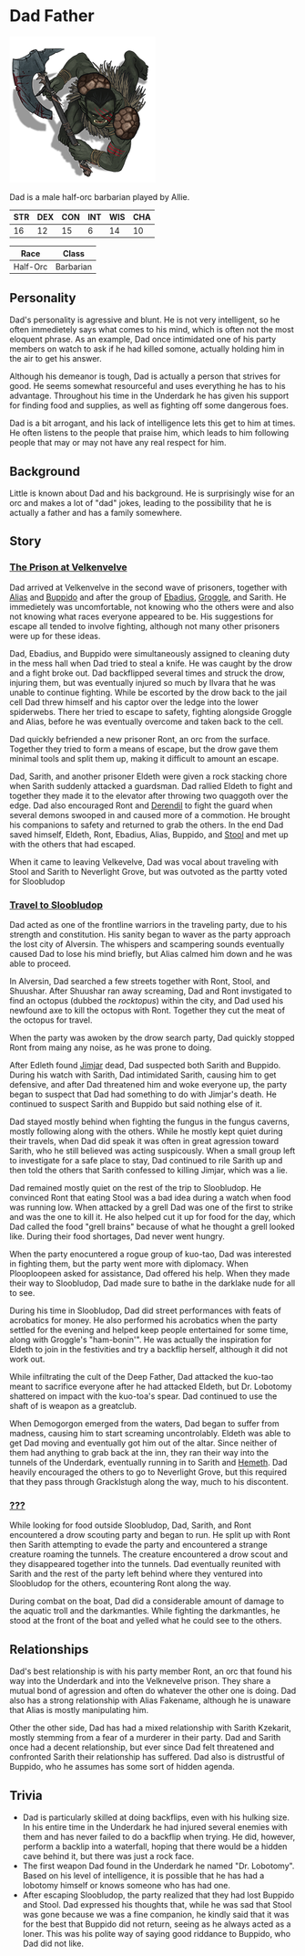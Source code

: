 # Dad Father

![Dad Father](Dad.png)

Dad is a male half-orc barbarian played by Allie. 

| STR | DEX | CON | INT | WIS | CHA |
| --- | --- | --- | --- | --- | --- |
| 16 | 12 | 15 | 6 | 14 | 10 |

| Race | Class |
| --- | --- |
| Half-Orc | Barbarian |

## Personality
Dad's personality is agressive and blunt. He is not very intelligent, so he often immedietely says what comes to his mind, which is often not the most eloquent phrase. As an example, Dad once intimidated one of his party members on watch to ask if he had killed somone, actually holding him in the air to get his answer.

Although his demeanor is tough, Dad is actually a person that strives for good. He seems somewhat resourceful and uses everything he has to his advantage. Throughout his time in the Underdark he has given his support for finding food and supplies, as well as fighting off some dangerous foes.

Dad is a bit arrogant, and his lack of intelligence lets this get to him at times. He often listens to the people that praise him, which leads to him following people that may or may not have any real respect for him.

## Background
Little is known about Dad and his background. He is surprisingly wise for an orc and makes a lot of "dad" jokes, leading to the possibility that he is actually a father and has a family somewhere.

## Story
### [The Prison at Velkenvelve](../../sessions/arc01/info.md)
Dad arrived at Velkenvelve in the second wave of prisoners, together with [Alias](alias.md) and [Buppido](../party/buppido.md) and after the group of [Ebadius](ebadius.md), [Groggle](groggle.md), and Sarith. He immedietely was uncomfortable, not knowing who the others were and also not knowing what races everyone appeared to be. His suggestions for escape all tended to involve fighting, although not many other prisoners were up for these ideas.

Dad, Ebadius, and Buppido were simultaneously assigned to cleaning duty in the mess hall when Dad tried to steal a knife. He was caught by the drow and a fight broke out. Dad backflipped several times and struck the drow, injuring them, but was eventually injured so much by Ilvara that he was unable to continue fighting. While be escorted by the drow back to the jail cell Dad threw himself and his captor over the ledge into the lower spiderwebs. There her tried to escape to safety, fighting alongside Groggle and Alias, before he was eventually overcome and taken back to the cell.

Dad quickly befriended a new prisoner Ront, an orc from the surface. Together they tried to form a means of escape, but the drow gave them minimal tools and split them up, making it difficult to amount an escape.

Dad, Sarith, and another prisoner Eldeth were given a rock stacking chore when Sarith suddenly attacked a guardsman. Dad rallied Eldeth to fight and together they made it to the elevator after throwing two quaggoth over the edge. Dad also encouraged Ront and [Derendil](../party/derendil.md) to fight the guard when several demons swooped in and caused more of a commotion. He brought his companions to safety and returned to grab the others. In the end Dad saved himself, Eldeth, Ront, Ebadius, Alias, Buppido, and [Stool](../party/stool.md) and met up with the others that had escaped.

When it came to leaving Velkevelve, Dad was vocal about traveling with Stool and Sarith to Neverlight Grove, but was outvoted as the partty voted for Sloobludop

### [Travel to Sloobludop](../../sessions/arc02/info.md)
Dad acted as one of the frontline warriors in the traveling party, due to his strength and constitution. His sanity began to waver as the party approach the lost city of Alversin. The whispers and scampering sounds eventually caused Dad to lose his mind briefly, but Alias calmed him down and he was able to proceed.

In Alversin, Dad searched a few streets together with Ront, Stool, and Shuushar. After Shuushar ran away screaming, Dad and Ront invstigated to find an octopus (dubbed the *rocktopus*) within the city, and Dad used his newfound axe to kill the octopus with Ront. Together they cut the meat of the octopus for travel.

When the party was awoken by the drow search party, Dad quickly stopped Ront from maing any noise, as he was prone to doing.

After Edleth found [Jimjar](../party/jimjar.md) dead, Dad suspected both Sarith and Buppido. During his watch with Sarith, Dad intimidated Sarith, causing him to get defensive, and after Dad threatened him and woke everyone up, the party began to suspect that Dad had something to do with Jimjar's death. He continued to suspect Sarith and Buppido but said nothing else of it.

Dad stayed mostly behind when fighting the fungus in the fungus caverns, mostly following along with the others. While he mostly kept quiet during their travels, when Dad did speak it was often in great agression toward Sarith, who he still believed was acting suspicously. When a small group left to investigate for a safe place to stay, Dad continued to rile Sarith up and then told the others that Sarith confessed to killing Jimjar, which was a lie.

Dad remained mostly quiet on the rest of the trip to Sloobludop. He convinced Ront that eating Stool was a bad idea during a watch when food was running low. When attacked by a grell Dad was one of the first to strike and was the one to kill it. He also helped cut it up for food for the day, which Dad called the food "grell brains" because of what he thought a grell looked like. During their food shortages, Dad never went hungry.

When the party enocuntered a rogue group of kuo-tao, Dad was interested in fighting them, but the party went more with diplomacy. When Plooploopeen asked for assistance, Dad offered his help. When they made their way to Sloobludop, Dad made sure to bathe in the darklake nude for all to see.

During his time in Sloobludop, Dad did street performances with feats of acrobatics for money. He also performed his acrobatics when the party settled for the evening and helped keep people entertained for some time, along with Groggle's "ham-bonin'". He was actually the inspiration for Eldeth to join in the festivities and try a backflip herself, although it did not work out.

While infiltrating the cult of the Deep Father, Dad attacked the kuo-tao meant to sacrifice everyone after he had attacked Eldeth, but Dr. Lobotomy shattered on impact with the kuo-toa's spear. Dad continued to use the shaft of is weapon as a greatclub.

When Demogorgon emerged from the waters, Dad began to suffer from madness, causing him to start screaming uncontrolably. Eldeth was able to get Dad moving and eventually got him out of the altar. Since neither of them had anything to grab back at the inn, they ran their way into the tunnels of the Underdark, eventually running in to Sarith and [Hemeth](../party/hemeth.md). Dad heavily encouraged the others to go to Neverlight Grove, but this required that they pass through Gracklstugh along the way, much to his discontent.

### [???](../../sessions/arc03/info.md)
While looking for food outside Sloobludop, Dad, Sarith, and Ront encountered a drow scouting party and began to run. He split up with Ront then Sarith attempting to evade the party and encountered a strange creature roaming the tunnels. The creature encountered a drow scout and they disappeared together into the tunnels. Dad eventually reunited with Sarith and the rest of the party left behind where they ventured into Sloobludop for the others, ecountering Ront along the way.

During combat on the boat, Dad did a considerable amount of damage to the aquatic troll and the darkmantles. While fighting the darkmantles, he stood at the front of the boat and yelled what he could see to the others.

## Relationships
Dad's best relationship is with his party member Ront, an orc that found his way into the Underdark and into the Velknevelve prison. They share a mutual bond of agression and often do whatever the other one is doing. Dad also has a strong relationship with Alias Fakename, although he is unaware that Alias is mostly manipulating him.

Other the other side, Dad has had a mixed relationship with Sarith Kzekarit, mostly stemming from a fear of a murderer in their party. Dad and Sarith once had a decent relationship, but ever since Dad felt threatened and confronted Sarith their relationship has suffered. Dad also is distrustful of Buppido, who he assumes has some sort of hidden agenda.

## Trivia
* Dad is particularly skilled at doing backflips, even with his hulking size. In his entire time in the Underdark he had injured several enemies with them and has never failed to do a backflip when trying. He did, however, perform a backlip into a waterfall, hoping that there would be a hidden cave behind it, but there was just a rock face.
* The first weapon Dad found in the Underdark he named "Dr. Lobotomy". Based on his level of intelligence, it is possible that he has had a lobotomy himself or knows someone who has had one.
* After escaping Sloobludop, the party realized that they had lost Buppido and Stool. Dad expressed his thoughts that, while he was sad that Stool was gone because we was a fine companion, he kindly said that it was for the best that Buppido did not return, seeing as he always acted as a loner. This was his polite way of saying good riddance to Buppido, who Dad did not like.
